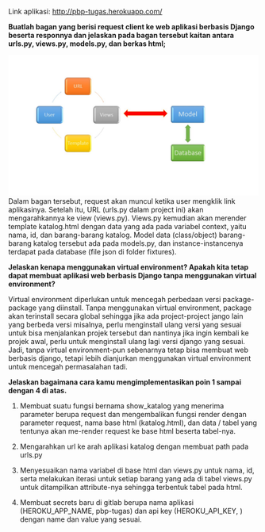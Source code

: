 Link aplikasi: http://pbp-tugas.herokuapp.com/

**Buatlah bagan yang berisi request client ke web aplikasi berbasis Django beserta responnya dan jelaskan pada bagan tersebut kaitan antara urls.py, views.py, models.py, dan berkas html;**

![Alur web berbasis Django](BaganDjango.jpg)
Dalam bagan tersebut, request akan muncul ketika user mengklik link aplikasinya. Setelah itu, URL (urls.py dalam project ini) akan mengarahkannya ke view (views.py). Views.py kemudian akan merender template katalog.html dengan data yang ada pada variabel context, yaitu nama, id, dan barang-barang katalog. Model data (class/object) barang-barang katalog tersebut ada pada models.py, dan instance-instancenya terdapat pada database (file json di folder fixtures).


**Jelaskan kenapa menggunakan virtual environment? Apakah kita tetap dapat membuat aplikasi web berbasis Django tanpa menggunakan virtual environment?**

Virtual environment diperlukan untuk mencegah perbedaan versi package-package yang diinstall. Tanpa menggunakan virtual environment, package akan terinstall secara global sehingga jika ada project-project jango lain yang berbeda versi misalnya, perlu menginstall ulang versi yang sesuai untuk bisa menjalankan projek tersebut dan nantinya jika ingin kembali ke projek awal, perlu untuk menginstall ulang lagi versi django yang sesuai. Jadi, tanpa virtual environment-pun sebenarnya tetap bisa membuat web berbasis django, tetapi lebih dianjurkan menggunakan virtual environment untuk mencegah permasalahan tadi.

 

**Jelaskan bagaimana cara kamu mengimplementasikan poin 1 sampai dengan 4 di atas.**

1. Membuat suatu fungsi bernama show_katalog yang menerima parameter berupa request dan mengembalikan fungsi render dengan parameter request, nama base html (katalog.html), dan data / tabel yang tentunya akan me-render request ke base html beserta tabel-nya.

 

2. Mengarahkan url ke arah aplikasi katalog dengan membuat path pada urls.py

 

3. Menyesuaikan nama variabel di base html dan views.py untuk nama, id, serta melakukan iterasi untuk setiap barang yang ada di tabel views.py untuk ditampilkan attribute-nya sehingga terbentuk tabel pada html.

 

4. Membuat secrets baru di gitlab berupa nama aplikasi (HEROKU_APP_NAME, pbp-tugas) dan api key (HEROKU_API_KEY, <API key di akun saya>) dengan name dan value yang sesuai.
